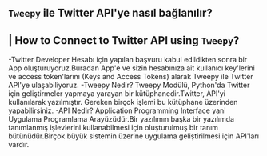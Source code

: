 ## `Tweepy` ile Twitter API'ye nasıl bağlanılır? 
## | How to Connect to Twitter API using `Tweepy`?

-Twitter Developer Hesabı için yapılan başvuru kabul edildikten sonra bir App oluşturuyoruz.Buradan App'e ve sizin hesabınıza ait kullanıcı key'lerini ve access token'larını  (Keys and Access Tokens) alarak Tweepy ile Twitter API'ye ulaşabiliyoruz.
-Tweepy Nedir? 
Tweepy Modülü, Python'da Twitter için geliştirmeler yapmaya yarayan bir kütüphanedir.Twitter, API'yi kullanılarak yazılmıştır. Gereken birçok işlemi bu kütüphane üzerinden yapabilirsiniz.
-API Nedir?
Application Programming Interface yani Uygulama Programlama Arayüzüdür.Bir yazılımın başka bir yazılımda tanımlanmış işlevlerini kullanabilmesi için oluşturulmuş bir tanım bütünüdür.Birçok büyük sistemin üzerine uygulama geliştirilmesi için API'ları vardır.
